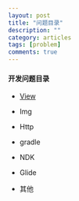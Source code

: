 ```yaml
---
layout: post
title: "问题目录"
description: ""
category: articles
tags: [problem]
comments: true
---
```


#### 开发问题目录

- [View](/问题/View相关问题.md)
  
- Img
  
- Http
  
- gradle
  
- NDK

- Glide

- 其他

